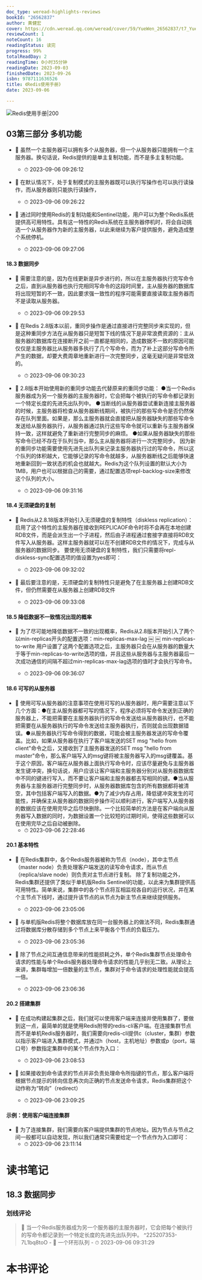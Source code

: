 ```yaml
---
doc_type: weread-highlights-reviews
bookId: "26562837"
author: 黄健宏
cover: https://cdn.weread.qq.com/weread/cover/59/YueWen_26562837/t7_YueWen_26562837.jpg
reviewCount: 1
noteCount: 16
readingStatus: 读完
progress: 99%
totalReadDay: 2
readingTime: 0小时35分钟
readingDate: 2023-09-03
finishedDate: 2023-09-26
isbn: 9787111636526
title: 《Redis使用手册》
date: 2023-09-06

---
```


![ Redis使用手册|200](https://cdn.weread.qq.com/weread/cover/59/YueWen_26562837/t7_YueWen_26562837.jpg)


## 03第三部分 多机功能


- 📌 虽然一个主服务器可以拥有多个从服务器，但一个从服务器只能拥有一个主服务器。换句话说，Redis提供的是单主复制功能，而不是多主复制功能。 
    - ⏱ 2023-09-06 09:26:12 

- 📌 在默认情况下，处于复制模式的主服务器既可以执行写操作也可以执行读操作，而从服务器则只能执行读操作， 
    - ⏱ 2023-09-06 09:26:22 

- 📌 通过同时使用Redis的复制功能和Sentinel功能，用户可以为整个Redis系统提供高可用特性。具有这一特性的Redis系统在主服务器停机时，将会自动挑选一个从服务器作为新的主服务器，以此来继续为客户提供服务，避免造成整个系统停机。 
    - ⏱ 2023-09-06 09:27:06 
#### 18.3 数据同步


- 📌 需要注意的是，因为在线更新是异步进行的，所以在主服务器执行完写命令之后，直到从服务器也执行完相同写命令的这段时间里，主从服务器的数据库将出现短暂的不一致，因此要求强一致性的程序可能需要直接读取主服务器而不是读取从服务器。 
    - ⏱ 2023-09-06 09:29:53 

- 📌 在Redis 2.8版本以前，重同步操作是通过直接进行完整同步来实现的，但是这种重同步方法在从服务器只是短暂下线的情况下是非常浪费资源的：主从服务器的数据库在连接断开之前一直都是相同的，造成数据不一致的原因可能仅仅是主服务器比从服务器多执行了几个写命令，而为了补上这部分写命令所产生的数据，却要大费周章地重新进行一次完整同步，这毫无疑问是非常低效的。 
    - ⏱ 2023-09-06 09:30:23 

- 📌 2.8版本开始使用新的重同步功能去代替原来的重同步功能：
●当一个Redis服务器成为另一个服务器的主服务器时，它会把每个被执行的写命令都记录到一个特定长度的先进先出队列中。
●当断线的从服务器尝试重新连接主服务器的时候，主服务器将检查从服务器断线期间，被执行的那些写命令是否仍然保存在队列里面。如果是，那么主服务器就会直接把从服务器缺失的那些写命令发送给从服务器执行，从服务器通过执行这些写命令就可以重新与主服务器保持一致，这样就避免了重新进行完整同步的麻烦。
●如果从服务器缺失的那些写命令已经不存在于队列当中，那么主从服务器将进行一次完整同步。
因为新的重同步功能需要使用先进先出队列来记录主服务器执行过的写命令，所以这个队列的体积越大，它能够记录的写命令就越多，从服务器断线之后能够快速地重新回到一致状态的机会也就越大。Redis为这个队列设置的默认大小为1MB，用户也可以根据自己的需要，通过配置选项repl-backlog-size来修改这个队列的大小。 
    - ⏱ 2023-09-06 09:31:16 
#### 18.4 无须硬盘的复制


- 📌 Redis从2.8.18版本开始引入无须硬盘的复制特性（diskless replication）：启用了这个特性的主服务器在接收到REPLICAOF命令时将不会再在本地创建RDB文件，而是会派生出一个子进程，然后由子进程通过套接字直接将RDB文件写入从服务器。这样主服务器就可以在不创建RDB文件的情况下，完成与从服务器的数据同步。
要使用无须硬盘的复制特性，我们只需要将repl-diskless-sync配置选项的值设置为yes即可： 
    - ⏱ 2023-09-06 09:32:02 

- 📌 最后要注意的是，无须硬盘的复制特性只是避免了在主服务器上创建RDB文件，但仍然需要在从服务器上创建RDB文件 
    - ⏱ 2023-09-06 09:33:08 
#### 18.5 降低数据不一致情况出现的概率


- 📌 为了尽可能地降低数据不一致的出现概率，Redis从2.8版本开始引入了两个以min-replicas开头的配置选项：
​​​​​​​​​ min-replicas-max-lag <seconds>￼ ￼ ​​​​​​​min-replicas-to-write <numbers>​​
用户设置了这两个配置选项之后，主服务器只会在从服务器的数量大于等于min-replicas-to-write选项的值，并且这些从服务器与主服务器最后一次成功通信的间隔不超过min-replicas-max-lag选项的值时才会执行写命令。 
    - ⏱ 2023-09-06 09:36:07 
#### 18.6 可写的从服务器


- 📌 使用可写从服务器的注意事项在使用可写的从服务器时，用户需要注意以下几个方面：●在主从服务器都可写的情况下，程序必须将写命令发送到正确的服务器上，不能把需要在主服务器执行的写命令发送给从服务器执行，也不能把需要在从服务器执行的写命令发送给主服务器执行，否则就会出现数据错误。●从服务器执行写命令得到的数据，可能会被主服务器发送的写命令覆盖。比如，如果从服务器在执行了客户端发送的SET msg "hello from client"命令之后，又接收到了主服务器发送的SET msg "hello from master"命令，那么客户端写入的msg键将被主服务器写入的msg键覆盖。基于这个原因，客户端在从服务器上面执行写命令时，应该尽量避免与主服务器发生键冲突，换句话说，用户应该让客户端和主服务器分别对从服务器数据库中不同的键进行写入，而不要让客户端和主服务器都去写相同的键。●当从服务器与主服务器进行完整同步时，从服务器数据库包含的所有数据都将被清空，其中包括客户端写入的数据。●为了减少内存占用，降低键冲突发生的可能性，并确保主从服务器的数据同步操作可以顺利进行，客户端写入从服务器的数据应该在使用完毕之后尽快删除。一个比较简单的方法是在客户端向从服务器写入数据的同时，为数据设置一个比较短的过期时间，使得这些数据可以在使用完毕之后自动被删除。 
    - ⏱ 2023-09-06 22:28:46 
#### 20.1 基本特性


- 📌 在Redis集群中，各个Redis服务器被称为节点（node），其中主节点（master node）负责处理客户端发送的读写命令请求，而从节点（replica/slave node）则负责对主节点进行复制。
除了复制功能之外，Redis集群还提供了类似于单机版Redis Sentinel的功能，以此来为集群提供高可用特性。简单来说，集群中的各个节点将互相监视各自的运行状况，并在某个主节点下线时，通过提升该节点的从节点为新主节点来继续提供服务。 
    - ⏱ 2023-09-06 23:05:06 

- 📌 与单机版Redis将整个数据库放在同一台服务器上的做法不同，Redis集群通过将数据库分散存储到多个节点上来平衡各个节点的负载压力。 
    - ⏱ 2023-09-06 23:05:36 

- 📌 除了节点之间互通信息带来的性能损耗之外，单个Redis集群节点处理命令请求的性能与单个Redis服务器处理命令请求的性能几乎别无二致。从理论上来讲，集群每增加一倍数量的主节点，集群对于命令请求的处理性能就会提高一倍。 
    - ⏱ 2023-09-06 23:06:36 
#### 20.2 搭建集群


- 📌 在成功构建起集群之后，我们就可以使用客户端来连接并使用集群了，要做到这一点，最简单的就是使用Redis附带的redis-cli客户端。在连接集群节点而不是单机Redis服务器时，我们需要向redis-cli提供c（cluster，集群）参数以指示客户端进入集群模式，并通过h（host，主机地址）参数或p（port，端口号）参数指定集群中的某个节点作为入口： 
    - ⏱ 2023-09-06 23:08:53 

- 📌 如果接收到命令请求的节点并非负责处理命令所指键的节点，那么客户端将根据节点提示的转向信息再次向正确的节点发送命令请求，Redis集群把这个动作称为“转向”（redirect） 
    - ⏱ 2023-09-06 23:09:25 
#### 示例：使用客户端连接集群


- 📌 为了连接集群，我们需要向客户端提供集群的节点地址。因为节点与节点之间一般都可以自动发现，所以我们通常只需要给定一个节点作为入口即可： 
    - ⏱ 2023-09-06 23:11:14 

# 读书笔记

## 18.3 数据同步

### 划线评论
> 📌 当一个Redis服务器成为另一个服务器的主服务器时，它会把每个被执行的写命令都记录到一个特定长度的先进先出队列中。  ^225207353-7L1bq8toO
    - 💭 一个环形队列
    - ⏱ 2023-09-06 09:31:29
   

# 本书评论
